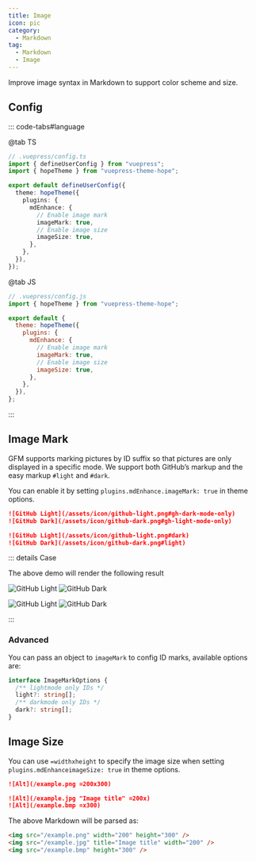 ```yaml
---
title: Image
icon: pic
category:
  - Markdown
tag:
  - Markdown
  - Image
---
```


Improve image syntax in Markdown to support color scheme and size.

<!-- more -->

## Config

::: code-tabs#language

@tab TS

```ts {9-12}
// .vuepress/config.ts
import { defineUserConfig } from "vuepress";
import { hopeTheme } from "vuepress-theme-hope";

export default defineUserConfig({
  theme: hopeTheme({
    plugins: {
      mdEnhance: {
        // Enable image mark
        imageMark: true,
        // Enable image size
        imageSize: true,
      },
    },
  }),
});
```

@tab JS

```js {9-12}
// .vuepress/config.js
import { hopeTheme } from "vuepress-theme-hope";

export default {
  theme: hopeTheme({
    plugins: {
      mdEnhance: {
        // Enable image mark
        imageMark: true,
        // Enable image size
        imageSize: true,
      },
    },
  }),
};
```

:::

## Image Mark

GFM supports marking pictures by ID suffix so that pictures are only displayed in a specific mode. We support both GitHub’s markup and the easy markup `#light` and `#dark`.

You can enable it by setting `plugins.mdEnhance.imageMark: true` in theme options.

```md
![GitHub Light](/assets/icon/github-light.png#gh-dark-mode-only)
![GitHub Dark](/assets/icon/github-dark.png#gh-light-mode-only)

![GitHub Light](/assets/icon/github-light.png#dark)
![GitHub Dark](/assets/icon/github-dark.png#light)
```

::: details Case

The above demo will render the following result

![GitHub Light](/assets/icon/github-light.png#gh-dark-mode-only)
![GitHub Dark](/assets/icon/github-dark.png#gh-light-mode-only)

![GitHub Light](/assets/icon/github-light.png#dark)
![GitHub Dark](/assets/icon/github-dark.png#light)

:::

### Advanced

You can pass an object to `imageMark` to config ID marks, available options are:

```ts
interface ImageMarkOptions {
  /** lightmode only IDs */
  light?: string[];
  /** darkmode only IDs */
  dark?: string[];
}
```

## Image Size

You can use `=widthxheight` to specify the image size when setting `plugins.mdEnhanceimageSize: true` in theme options.

```md
![Alt](/example.png =200x300)

![Alt](/example.jpg "Image title" =200x)
![Alt](/example.bmp =x300)
```

The above Markdown will be parsed as:

```html
<img src="/example.png" width="200" height="300" />
<img src="/example.jpg" title="Image title" width="200" />
<img src="/example.bmp" height="300" />
```
